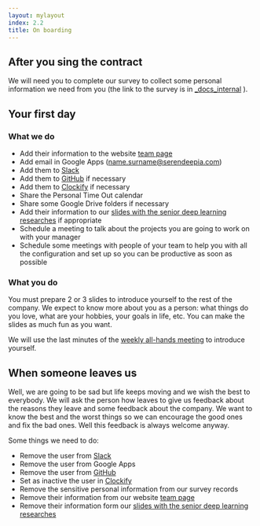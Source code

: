 ```yaml
---
layout: mylayout
index: 2.2
title: On boarding
---
```


## After you sing the contract

We will need you to complete our survey to collect some personal information we need from you (the link to the survey is in [_docs_internal](https://github.com/serendeepia/playbook/tree/master/_docs_internal) ). 

## Your first day

### What we do

* Add their information to the website [team page](https://serendeepia.com/team.html)
* Add email in Google Apps (name.surname@serendeepia.com)
* Add them to [Slack](https://serendeepia.slack.com)
* Add them to [GitHub](https://github.com/serendeepia) if necessary
* Add them to [Clockify](https://clockify.me/teams) if necessary
* Share the Personal Time Out calendar
* Share some Google Drive folders if necessary
* Add their information to our [slides with the senior deep learning researches](https://docs.google.com/presentation/d/1JB8tzKKdeHBhdYPFMoxZXxoXirlTvhBW-mrJ4Gl33RU) if appropriate
* Schedule a meeting to talk about the projects you are going to work on with your manager 
* Schedule some meetings with people of your team to help you with all the configuration and set up so you can be productive as soon as possible

### What you do

You must prepare 2 or 3 slides to introduce yourself to the rest of the company. We expect to know more about you as a person: what things do you love, what are your hobbies, your goals in life, etc. You can make the slides as much fun as you want.

We will use the last minutes of the [weekly all-hands meeting](/1-2-communications#weekly-all-hands) to introduce yourself.

## When someone leaves us

Well, we are going to be sad but life keeps moving and we wish the best to everybody. We will ask the person how leaves to give us feedback about the reasons they leave and some feedback about the company. We want to know the best and the worst things so we can encourage the good ones and fix the bad ones. Well this feedback is always welcome anyway.

Some things we need to do:
* Remove the user from [Slack](https://serendeepia.slack.com)
* Remove the user from Google Apps
* Remove the user from [GitHub](https://github.com/serendeepia)
* Set as inactive the user in [Clockify](https://clockify.me/teams)
* Remove the sensitive personal information from our survey records
* Remove their information from our website [team page](https://serendeepia.com/team.html)
* Remove their information form our [slides with the senior deep learning researches](https://docs.google.com/presentation/d/1JB8tzKKdeHBhdYPFMoxZXxoXirlTvhBW-mrJ4Gl33RU)